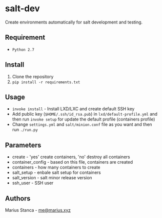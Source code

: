 # salt-dev

Create environments automatically for salt development and testing.

## Requirement

* `Python 2.7`

## Install

1. Clone the repository
2. `pip install -r requirements.txt`

## Usage

* `invoke install` - Install LXD/LXC and create default SSH key
* Add public key (`$HOME/.ssh/id_rsa.pub`) in `lxd/default-profile.yml` and then run `invoke setup` for update the default profile (containers profile)
* Change `settings.yml` and `salt/minion.conf` file as you want and then run `./run.py`

## Parameters

* create - 'yes' create containers, 'no' destroy all containers
* container_config - based on this file, containers are created
* containers - how many containers to create
* salt_setup - enbale salt setup for containers
* salt_version - salt minor release version
* ssh_user - SSH user

## Authors

Marius Stanca - <me@marius.xyz>